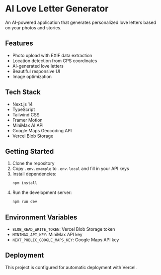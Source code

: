 # AI Love Letter Generator

An AI-powered application that generates personalized love letters based on your photos and stories.

## Features

- Photo upload with EXIF data extraction
- Location detection from GPS coordinates
- AI-generated love letters
- Beautiful responsive UI
- Image optimization

## Tech Stack

- Next.js 14
- TypeScript
- Tailwind CSS
- Framer Motion
- MiniMax AI API
- Google Maps Geocoding API
- Vercel Blob Storage

## Getting Started

1. Clone the repository
2. Copy `.env.example` to `.env.local` and fill in your API keys
3. Install dependencies:
   ```bash
   npm install
   ```
4. Run the development server:
   ```bash
   npm run dev
   ```

## Environment Variables

- `BLOB_READ_WRITE_TOKEN`: Vercel Blob Storage token
- `MINIMAX_API_KEY`: MiniMax API key
- `NEXT_PUBLIC_GOOGLE_MAPS_KEY`: Google Maps API key

## Deployment

This project is configured for automatic deployment with Vercel.